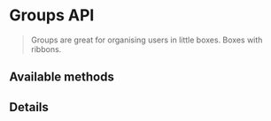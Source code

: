 # Groups API

> Groups are great for organising users in little boxes. Boxes with ribbons.

## Available methods

## Details
